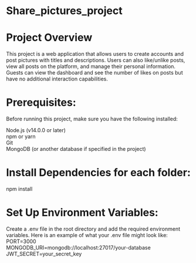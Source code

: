 # Share_pictures_project

# Project Overview
This project is a web application that allows users to create accounts and post pictures with titles and descriptions. Users can also like/unlike posts, view all posts on the platform, and manage their personal information. Guests can view the dashboard and see the number of likes on posts but have no additional interaction capabilities.

# Prerequisites:
Before running this project, make sure you have the following installed:

Node.js (v14.0.0 or later)<br>
npm or yarn<br>
Git<br>
MongoDB (or another database if specified in the project)
# Install Dependencies for each folder:
npm install
# Set Up Environment Variables:
Create a .env file in the root directory and add the required environment variables. Here is an example of what your .env file might look like:
   PORT=3000<br>
   MONGODB_URI=mongodb://localhost:27017/your-database<br>
   JWT_SECRET=your_secret_key<br>

